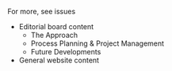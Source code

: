 For more, see issues
- Editorial board content
  - The Approach
  - Process Planning & Project Management
  - Future Developments
- General website content

